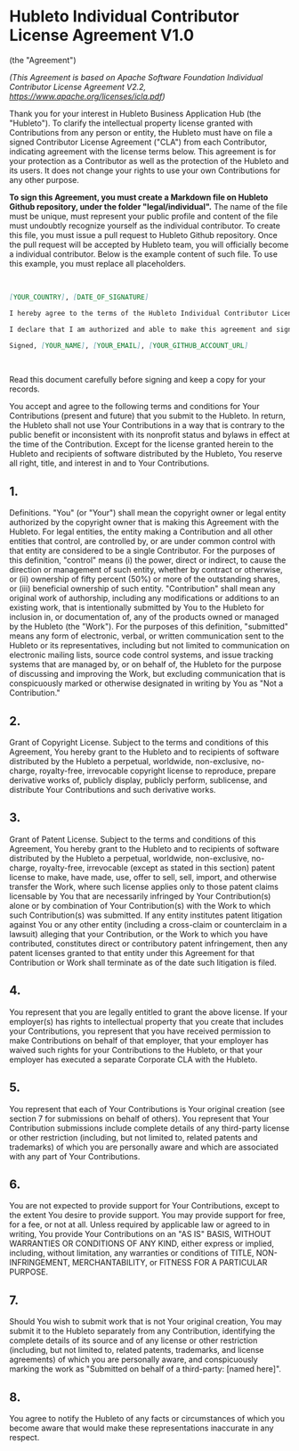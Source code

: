 # Hubleto Individual Contributor License Agreement V1.0

(the "Agreement")

*(This Agreement is based on Apache Software Foundation Individual Contributor License Agreement V2.2, https://www.apache.org/licenses/icla.pdf)*

Thank you for your interest in Hubleto Business Application Hub (the "Hubleto"). To clarify the intellectual property license granted with Contributions from any person or entity, the Hubleto must have on file a signed Contributor License Agreement ("CLA") from each Contributor, indicating agreement with the license terms below. This agreement is for your protection as a Contributor as well as the protection of the Hubleto and its users. It does not change your rights to use your own Contributions for any other purpose.

**To sign this Agreement, you must create a Markdown file on Hubleto Github repository, under the folder "legal/individual".** The name of the file must be unique, must represent your public profile and content of the file must undoubtly recognize yourself as the individual contributor. To create this file, you must issue a pull request to Hubleto Github repository. Once the pull request will be accepted by Hubleto team, you will officially become a individual contributor. Below is the example content of such file. To use this example, you must replace all placeholders.

&nbsp;

```markdown
[YOUR_COUNTRY], [DATE_OF_SIGNATURE]

I hereby agree to the terms of the Hubleto Individual Contributor License Agreement v1.0.

I declare that I am authorized and able to make this agreement and sign this declaration.

Signed, [YOUR_NAME], [YOUR_EMAIL], [YOUR_GITHUB_ACCOUNT_URL]
```

&nbsp;

Read this document carefully before signing and keep a copy for your records.

You accept and agree to the following terms and conditions for Your Contributions (present and future) that you submit to the Hubleto. In return, the Hubleto shall not use Your Contributions in a way that is contrary to the public benefit or inconsistent with its nonprofit status and bylaws in effect at the time of the Contribution. Except for the license granted herein to the Hubleto and recipients of software distributed by the Hubleto, You reserve all right, title, and interest in and to Your Contributions.

## 1.

Definitions. "You" (or "Your") shall mean the copyright owner or legal entity authorized by the copyright owner that is making this Agreement with the Hubleto. For legal entities, the entity making a Contribution and all other entities that control, are controlled by, or are under common control with that entity are considered to be a single Contributor. For the purposes of this definition, "control" means (i) the power, direct or indirect, to cause the direction or management of such entity, whether by contract or otherwise, or (ii) ownership of fifty percent (50%) or more of the outstanding shares, or (iii) beneficial ownership of such entity. "Contribution" shall mean any original work of authorship, including any modifications or additions to an existing work, that is intentionally submitted by You to the Hubleto for inclusion in, or documentation of, any of the products owned or managed by the Hubleto (the "Work"). For the purposes of this definition, "submitted" means any form of electronic, verbal, or written communication sent to the Hubleto or its representatives, including but not limited to communication on electronic mailing lists, source code control systems, and issue tracking systems that are managed by, or on behalf of, the Hubleto for the purpose of discussing and improving the Work, but excluding communication that is conspicuously marked or otherwise designated in writing by You as "Not a Contribution."

## 2.

Grant of Copyright License. Subject to the terms and conditions of this Agreement, You hereby grant to the Hubleto and to recipients of software distributed by the Hubleto a perpetual, worldwide, non-exclusive, no-charge, royalty-free, irrevocable copyright license to reproduce, prepare derivative works of, publicly display, publicly perform, sublicense, and distribute Your Contributions and such derivative works.

## 3.

Grant of Patent License. Subject to the terms and conditions of this Agreement, You hereby grant to the Hubleto and to recipients of software distributed by the Hubleto a perpetual, worldwide, non-exclusive, no-charge, royalty-free, irrevocable (except as stated in this section) patent license to make, have made, use, offer to sell, sell, import, and otherwise transfer the Work, where such license applies only to those patent claims licensable by You that are necessarily infringed by Your Contribution(s) alone or by combination of Your Contribution(s) with the Work to which such Contribution(s) was submitted. If any entity institutes patent litigation against You or any other entity (including a cross-claim or counterclaim in a lawsuit) alleging that your Contribution, or the Work to which you have contributed, constitutes direct or contributory patent infringement, then any patent licenses granted to that entity under this Agreement for that Contribution or Work shall terminate as of the date such litigation is filed.

## 4.

You represent that you are legally entitled to grant the above license. If your employer(s) has rights to intellectual property that you create that includes your Contributions, you represent that you have received permission to make Contributions on behalf of that employer, that your employer has waived such rights for your Contributions to the Hubleto, or that your employer has executed a separate Corporate CLA with the Hubleto.

## 5.

You represent that each of Your Contributions is Your original creation (see section 7 for submissions on behalf of others). You represent that Your Contribution submissions include complete details of any third-party license or other restriction (including, but not limited to, related patents and trademarks) of which you are personally aware and which are associated with any part of Your Contributions.

## 6.

You are not expected to provide support for Your Contributions, except to the extent You desire to provide support. You may provide support for free, for a fee, or not at all. Unless required by applicable law or agreed to in writing, You provide Your Contributions on an "AS IS" BASIS, WITHOUT WARRANTIES OR CONDITIONS OF ANY KIND, either express or implied, including, without limitation, any warranties or conditions of TITLE, NON-INFRINGEMENT, MERCHANTABILITY, or FITNESS FOR A PARTICULAR PURPOSE.

## 7.

Should You wish to submit work that is not Your original creation, You may submit it to the Hubleto separately from any Contribution, identifying the complete details of its source and of any license or other restriction (including, but not limited to, related patents, trademarks, and license agreements) of which you are personally aware, and conspicuously marking the work as "Submitted on behalf of a third-party: [named here]".

## 8.

You agree to notify the Hubleto of any facts or circumstances of which you become aware that would make these representations inaccurate in any respect.